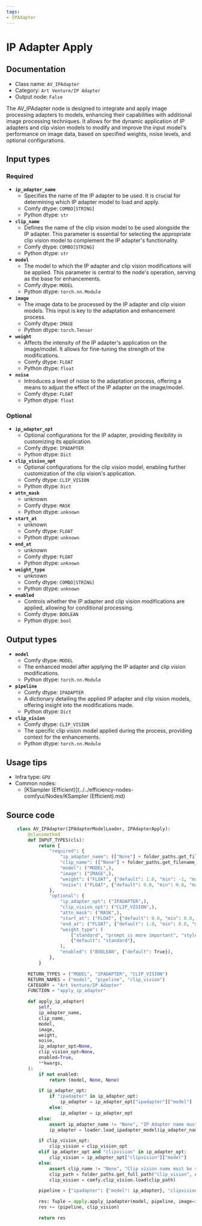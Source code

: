 ```yaml
---
tags:
- IPAdapter
---
```


# IP Adapter Apply
## Documentation
- Class name: `AV_IPAdapter`
- Category: `Art Venture/IP Adapter`
- Output node: `False`

The AV_IPAdapter node is designed to integrate and apply image processing adapters to models, enhancing their capabilities with additional image processing techniques. It allows for the dynamic application of IP adapters and clip vision models to modify and improve the input model's performance on image data, based on specified weights, noise levels, and optional configurations.
## Input types
### Required
- **`ip_adapter_name`**
    - Specifies the name of the IP adapter to be used. It is crucial for determining which IP adapter model to load and apply.
    - Comfy dtype: `COMBO[STRING]`
    - Python dtype: `str`
- **`clip_name`**
    - Defines the name of the clip vision model to be used alongside the IP adapter. This parameter is essential for selecting the appropriate clip vision model to complement the IP adapter's functionality.
    - Comfy dtype: `COMBO[STRING]`
    - Python dtype: `str`
- **`model`**
    - The model to which the IP adapter and clip vision modifications will be applied. This parameter is central to the node's operation, serving as the base for enhancements.
    - Comfy dtype: `MODEL`
    - Python dtype: `torch.nn.Module`
- **`image`**
    - The image data to be processed by the IP adapter and clip vision models. This input is key to the adaptation and enhancement process.
    - Comfy dtype: `IMAGE`
    - Python dtype: `torch.Tensor`
- **`weight`**
    - Affects the intensity of the IP adapter's application on the image/model. It allows for fine-tuning the strength of the modifications.
    - Comfy dtype: `FLOAT`
    - Python dtype: `float`
- **`noise`**
    - Introduces a level of noise to the adaptation process, offering a means to adjust the effect of the IP adapter on the image/model.
    - Comfy dtype: `FLOAT`
    - Python dtype: `float`
### Optional
- **`ip_adapter_opt`**
    - Optional configurations for the IP adapter, providing flexibility in customizing its application.
    - Comfy dtype: `IPADAPTER`
    - Python dtype: `Dict`
- **`clip_vision_opt`**
    - Optional configurations for the clip vision model, enabling further customization of the clip vision's application.
    - Comfy dtype: `CLIP_VISION`
    - Python dtype: `Dict`
- **`attn_mask`**
    - unknown
    - Comfy dtype: `MASK`
    - Python dtype: `unknown`
- **`start_at`**
    - unknown
    - Comfy dtype: `FLOAT`
    - Python dtype: `unknown`
- **`end_at`**
    - unknown
    - Comfy dtype: `FLOAT`
    - Python dtype: `unknown`
- **`weight_type`**
    - unknown
    - Comfy dtype: `COMBO[STRING]`
    - Python dtype: `unknown`
- **`enabled`**
    - Controls whether the IP adapter and clip vision modifications are applied, allowing for conditional processing.
    - Comfy dtype: `BOOLEAN`
    - Python dtype: `bool`
## Output types
- **`model`**
    - Comfy dtype: `MODEL`
    - The enhanced model after applying the IP adapter and clip vision modifications.
    - Python dtype: `torch.nn.Module`
- **`pipeline`**
    - Comfy dtype: `IPADAPTER`
    - A dictionary detailing the applied IP adapter and clip vision models, offering insight into the modifications made.
    - Python dtype: `Dict`
- **`clip_vision`**
    - Comfy dtype: `CLIP_VISION`
    - The specific clip vision model applied during the process, providing context for the enhancements.
    - Python dtype: `torch.nn.Module`
## Usage tips
- Infra type: `GPU`
- Common nodes:
    - [KSampler (Efficient)](../../efficiency-nodes-comfyui/Nodes/KSampler (Efficient).md)



## Source code
```python
    class AV_IPAdapter(IPAdapterModelLoader, IPAdapterApply):
        @classmethod
        def INPUT_TYPES(cls):
            return {
                "required": {
                    "ip_adapter_name": (["None"] + folder_paths.get_filename_list("ipadapter"),),
                    "clip_name": (["None"] + folder_paths.get_filename_list("clip_vision"),),
                    "model": ("MODEL",),
                    "image": ("IMAGE",),
                    "weight": ("FLOAT", {"default": 1.0, "min": -1, "max": 3, "step": 0.05}),
                    "noise": ("FLOAT", {"default": 0.0, "min": 0.0, "max": 1.0, "step": 0.01}),
                },
                "optional": {
                    "ip_adapter_opt": ("IPADAPTER",),
                    "clip_vision_opt": ("CLIP_VISION",),
                    "attn_mask": ("MASK",),
                    "start_at": ("FLOAT", {"default": 0.0, "min": 0.0, "max": 1.0, "step": 0.001}),
                    "end_at": ("FLOAT", {"default": 1.0, "min": 0.0, "max": 1.0, "step": 0.001}),
                    "weight_type": (
                        ["standard", "prompt is more important", "style transfer (SDXL only)"],
                        {"default": "standard"},
                    ),
                    "enabled": ("BOOLEAN", {"default": True}),
                },
            }

        RETURN_TYPES = ("MODEL", "IPADAPTER", "CLIP_VISION")
        RETURN_NAMES = ("model", "pipeline", "clip_vision")
        CATEGORY = "Art Venture/IP Adapter"
        FUNCTION = "apply_ip_adapter"

        def apply_ip_adapter(
            self,
            ip_adapter_name,
            clip_name,
            model,
            image,
            weight,
            noise,
            ip_adapter_opt=None,
            clip_vision_opt=None,
            enabled=True,
            **kwargs,
        ):
            if not enabled:
                return (model, None, None)

            if ip_adapter_opt:
                if "ipadapter" in ip_adapter_opt:
                    ip_adapter = ip_adapter_opt["ipadapter"]["model"]
                else:
                    ip_adapter = ip_adapter_opt
            else:
                assert ip_adapter_name != "None", "IP Adapter name must be specified"
                ip_adapter = loader.load_ipadapter_model(ip_adapter_name)[0]

            if clip_vision_opt:
                clip_vision = clip_vision_opt
            elif ip_adapter_opt and "clipvision" in ip_adapter_opt:
                clip_vision = ip_adapter_opt["clipvision"]["model"]
            else:
                assert clip_name != "None", "Clip vision name must be specified"
                clip_path = folder_paths.get_full_path("clip_vision", clip_name)
                clip_vision = comfy.clip_vision.load(clip_path)

            pipeline = {"ipadapter": {"model": ip_adapter}, "clipvision": {"model": clip_vision}}

            res: Tuple = apply.apply_ipadapter(model, pipeline, image=image, weight=weight, **kwargs)
            res += (pipeline, clip_vision)

            return res

```
